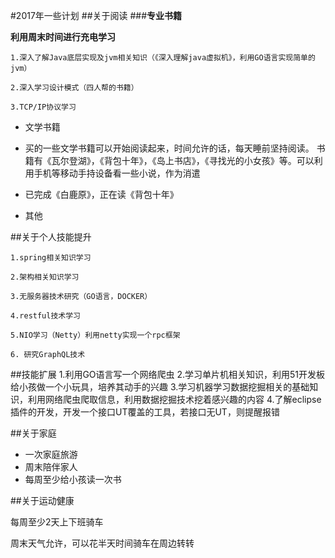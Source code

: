 #2017年一些计划
##关于阅读
###**专业书籍**

**利用周末时间进行充电学习**

    1.深入了解Java底层实现及jvm相关知识（《深入理解java虚拟机》，利用GO语言实现简单的jvm）

    2.深入学习设计模式（四人帮的书籍）

    3.TCP/IP协议学习

* 文学书籍
*  
    买的一些文学书籍可以开始阅读起来，时间允许的话，每天睡前坚持阅读。
    书籍有《瓦尔登湖》，《背包十年》，《岛上书店》，《寻找光的小女孩》等。可以利用手机等移动手持设备看一些小说，作为消遣
	
* 已完成《白鹿原》，正在读《背包十年》

* 其他

##关于个人技能提升



 	1.spring相关知识学习

 	2.架构相关知识学习

 	3.无服务器技术研究（GO语言，DOCKER）
	
	4.restful技术学习
	
	5.NIO学习（Netty）利用netty实现一个rpc框架
	
	6. 研究GraphQL技术

##技能扩展
	1.利用GO语言写一个网络爬虫
	2.学习单片机相关知识，利用51开发板给小孩做一个小玩具，培养其动手的兴趣
	3.学习机器学习数据挖掘相关的基础知识，利用网络爬虫爬取信息，利用数据挖掘技术挖着感兴趣的内容
	4.了解eclipse插件的开发，开发一个接口UT覆盖的工具，若接口无UT，则提醒报错



##关于家庭

* 一次家庭旅游
* 周末陪伴家人
* 每周至少给小孩读一次书

##关于运动健康

每周至少2天上下班骑车

周末天气允许，可以花半天时间骑车在周边转转
